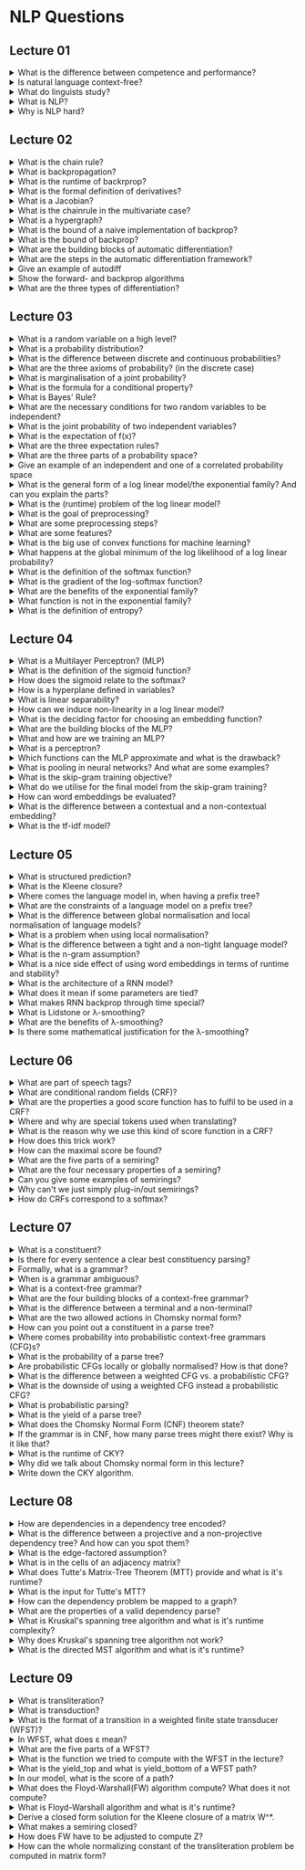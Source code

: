 # NLP Questions
## Lecture 01

<details><summary>What is the difference between  competence and performance? </summary>

- Competence is an ideal, performance can be realised.	

</details>
<details><summary>Is natural language context-free? </summary>

- No, e.g. Swiss German is not context free.	

</details>
<details><summary>What do linguists study? </summary>

- **phonology** &rightarrow; study of sound abstraction
- **morphology** &rightarrow; study of word building
- **syntax** &rightarrow; study of word order
- **semantics** &rightarrow; study of meaning	

</details>
<details><summary>What is NLP? </summary>

- A set of methods and algorithms for making natural languages accessible to computers.
	- **Analysis** Natural language &rightarrow; computer representation
	- **Generation** computer representation &rightarrow; natural language
	- **Acquisition** of knowledge in text and translating it to computer accessible information
	
</details>
<details><summary>Why is NLP hard? </summary>

- Natural language structures can have different meanings depending on context and dialects/slang (e.g. "West Bank" vs. "money bank")
- What is a good computer representation for different natural constructs/tasks.
- Noise in the linguistic input.
- Bias in the representations.

</details>

## Lecture 02

<details><summary>What is the chain rule? </summary>

- The derivation rule of a composite function.
	- &nabla;(f(g(x)))=&nabla;f(g(x))\*&nabla;g(x)

</details>
<details><summary>What is backpropagation? </summary>

- A linear-time dynamic program algorithm for computing derivatives that uses the chain rule.
- Automatic differentiation in reverse-mode.

</details>
<details><summary>What is the runtime of backrprop?  </summary>

- The same as "forwardprop" to compute the function.

</details>
<details><summary>What is the formal definition of derivatives? </summary>

- &nabla;f(x)=(f(x+h)-f(x))/h for h going to 0

</details>
<details><summary>What is a Jacobian? </summary>

- It is the first derivative of a vector given another vector.

![Jacobian](./images/Jacobian.PNG)

</details>
<details><summary>What is the chainrule in the multivariate case? </summary>

- (&nabla;z_k)/(&nabla;x_i)=&Sigma;_y(&nabla;z_k)/(&nabla;y_j)(&nabla;y_j)/(&nabla;x_i)

</details>
<details><summary>What is a hypergraph? </summary>

- The same as a graph, but an edge can have many sources.	

</details>
<details><summary>What is the bound of a naive implementation of backprop? </summary>

- O(2^n)

</details>
<details><summary>What is the bound of backprop? </summary>

- O(n)

</details>
<details><summary>What are the building blocks of automatic differentiation? </summary>

- Split up the big function in many simple functions and their derivatives, that you have already pre-computed e.g. sin(x).

</details>
<details><summary>What are the steps in the automatic differentiation framework? </summary>

1. Write the long function as a hypergraph with the intermediate variables as nodes.
1. Do a forward pass to compute the function. 
1. Run backprop on the same graph using the stored forward values.

</details>
<details><summary>Give an example of autodiff </summary>

![Autodiff](./images/Autodiff.PNG)

</details>
<details><summary>Show the forward- and backprop algorithms </summary>

![algorithms](./images/prop_algorithms.PNG)

</details>
<details><summary>What are the three types of differentiation? </summary>

- Symbolic (like with pen and paper)
- Numerical (compute the function for f(x) and f(x+h) and then use the definition)
- Autodiff (as seen)

</details>

## Lecture 03

</details><details><summary>What is a random variable on a high level? </summary>

- A random variable is a function that maps outcomes of random experiments to a set of properties. 

</details>
<details><summary>What is a probability distribution? </summary>

- P(X=x) is a function that measures the probability that outcomes with a particular property *x* will occur.

</details>
<details><summary>What is the difference between discrete and continuous probabilities? </summary>

- Continuous probabilities are defined over an interval, while discrete probabilities are defined over values/points.

</details>
<details><summary>What are the three axioms of probability? (in the discrete case) </summary>

1. **Non-negativity** &rightarrow; p(X=x)>= 0
1. **Sums to 1** &rightarrow; &Sigma;_x p(X=x) =1
1. **Countable Additivity** &rightarrow; p(x **or** y)=p(x)+p(y)-p(x **and** y)

</details>
<details><summary>What is marginalisation of a joint probability? </summary>

- We *integrate out* one variable of the probability:
	- p(x)=&Sigma;_y p(x,y)

</details>
<details><summary>What is the formula for a conditional property? </summary>

- p(x|y)=(p(x,y))/p(y)

</details>
<details><summary>What is Bayes' Rule? </summary>

- posterior=(likelihood\*prior)/evidence
- p(y|x)=(p(x|y)p(y))/(&Sigma;_y p(x|y)p(y))

</details>
<details><summary>What are the necessary conditions for two random variables to be independent? </summary>

- *x* and *y* are independent if:
	- p(y|x)=p(y)
	- p(x|y)=p(x)

</details>
<details><summary>What is the joint probability of two independent variables? </summary>

- p(x,y)=p(x)p(y)

</details>
<details><summary>What is the expectation of f(x)? </summary>

- E[f(x)]=&Sigma;_x f(x)p(x)

</details>
<details><summary>What are the three expectation rules? </summary>

1. **Linearity** &rightarrow; E\[k f(x)]=k E\[f(x)], if k is constant
1. **Linearity of sum** &rightarrow; E\[f(x)+g(x)]=E\[f(x)]+E\[g(x)]
1. **Multiplication of independent variables** &rightarrow; E\[f(x)g(y)]=E\[f(x)]\*E\[g(y)], if *x* and *y* are independent

</details>
<details><summary>What are the three parts of a probability space? </summary>

- Sample space
	- The set of all possible outcomes of an experiment.
- Event Space
	- The space of potential results of the experiment, it has to be a subset of the sample space, often the powerset.
- Probability function
	- Maps an event to a probability or a degree of belief

</details>
<details><summary>Give an example of an independent and one of a correlated probability space </summary>

- Probability spaces are not independent or correlated, only random variables can be.

</details>
<details><summary>What is the general form of a log linear model/the exponential family? And can you explain the parts? </summary>

- p(y|x,&theta;)=1/Z(&theta;)h(y)exp(&theta;\*&phi;(x,y))
	- Z(&theta;) &rightarrow; **partition function**, so that it sums to 1, Z(&theta;)= &Sigma; _y exp(&theta; \* &phi;(x,y)) 
	- h(y) &rightarrow; determines the **support**/ exact zeros in the model.
	- &theta; are the **canonical parameters**/ weights
	- &phi;(x,y) are the **sufficient statistics**/ score
	
</details>
<details><summary>What is the (runtime) problem of the log linear model? </summary>

- The normalizing constant Z takes very long to compute, as every possibility has to be checked.

</details>
<details><summary>What is the goal of preprocessing? </summary>

- Raw text should be converted to a format that can be handled nicely by the computer/score function.

</details>
<details><summary>What are some preprocessing steps? </summary>

- Tokenisation
- Lower casing
- Stemming
- Stop word removal
- Reducing vocabulary

</details>
<details><summary>What are some features? </summary>

- n-grams
- One-hot encoding
- Bag-of-words
- Word embeddings (GloVe, BERT etc.)
- Bag-of-embeddings
- Domain-specific features
	- use domain knowledge to refine some other models

</details>
<details><summary>What is the big use of convex functions for machine learning? </summary>

- Any local minimum is automatically a global minimum, but unfortunately, many functions are (not proven) convex.

</details>
<details><summary>What happens at the global minimum of the log likelihood of a log linear probability? </summary>

- L=-&Sigma;_n log(p(y_n|x_n,&theta;), for p being in the log linear model.
- &nabla;L(&theta;)=&Sigma;_n=&phi;(x_n,y_n)-&Sigma;_n&Sigma;_y' p(y'|y_n, &theta;)&phi;(x_n,y')=0
	- **Expectation matching** &rightarrow; the observed feature counts on the left are equal to the expected feature count on the right.
	
</details>
<details><summary>What is the definition of the softmax function? </summary>

- softmax(h,y,T)=exp(exp(h_y/T))/&Sigma;_y' exp(h_y'/T), for h_y = &theta;\*&phi;(x,y)
	- *T* being the temperature
	- The higher *T*, the better spread the probability mass is.
		- In the case of 0 (softmax) all probability mass is on the maximum
		- In the case of infinity, the probability mass is (close to) uniformly distributed.

</details>
<details><summary>What is the gradient of the log-softmax function? </summary>

- &nabla;_&theta; log(softmax(&theta;\*&phi;(x,y),y)=&phi;(x,y)-E_y'\[&phi;(x,y')\] for y' being chosen according to the softmax

</details>
<details><summary>What are the benefits of the exponential family? </summary>

- Finite sufficient statistics
	- We can compress the whole function in few parameters without loss of information
- Conjugate priors
	- e.g. for Bayesian machine learning
- Corresponds to maximum entropy distribution
	
</details>
<details><summary>What function is not in the exponential family? </summary>

- E.g. the beta function.

</details>
<details><summary>What is the definition of entropy? </summary>

- H(p)=-&Sigma;_x p(x)log(p(x))

</details>

## Lecture 04

<details><summary>What is a Multilayer Perceptron? (MLP) </summary>

- MLPs are a subtype of Neural Networks, which are fully-connected feed-forward Neural Networks.
- It does classify an input into two classes \[-,+]

</details>
<details><summary>What is the definition of the sigmoid function? </summary>

- sigmoid(x)=&sigma;(x)=(exp(x))/(1+exp(x))=1/(1+exp(-x))

</details>
<details><summary>How does the sigmoid relate to the softmax? </summary>

- Sigmoid is a binary softmax.

</details>
<details><summary>How is a hyperplane defined in variables? </summary>

- It is a vector *a* of the same size + the constant.
	- a_1\*x_1+...+a_N\*x_n=b 

</details>
<details><summary>What is linear separability? </summary>

- If the classes can be split by a hyperplane.

</details>
<details><summary>How can we induce non-linearity in a log linear model? </summary>

- Use a non-linear score/embedding function &phi;(x).

</details>
<details><summary>What is the deciding factor for choosing an embedding function? </summary>

- The decision function should be drawable with the embedded log linear model.

</details>
<details><summary>What are the building blocks of the MLP? </summary>

- h^(N)=&sigma;(W^(N)...&sigma;(W^(2)&sigma;(W^(1)e(x))))
	- h is a vector of the size of *classes*
	- &sigma; is a non-linear function, e.g. the sigmoid
	- W^(l) are linear multiplications/**projection layers** with the weights of that layer (*l*)
	- e(x) is the embedding of x
- p(y|x)=exp(h^(N)_y)/(&Sigma;_y' exp(h^(N)_y'))
	- the softmax on the last layer

</details>
<details><summary>What and how are we training an MLP? </summary>

- We learn the weights and the embedding by maximizing the log-likelihood of the training data with a gradient based method (gradient descent or Newton's method is also possible)
- To get the gradient one can use backprop.

</details>
<details><summary>What is a perceptron? </summary>

- A log-linear model with a specific setting of hyperparameters:
	- Temperature *T* to infinity
	- Trained with gradient descent and batch size 1 example (**perceptron update rule**)

</details>
<details><summary>Which functions can the MLP approximate and what is the drawback? </summary>

- A one-hidden-layer MLP can approximate any function in the unit cube, but it may need a huge amount of hidden nodes. 

</details>
<details><summary>What is pooling in neural networks? And what are some examples?</summary>

- The aggregation of many inputs (e.g. tokens) into one more general:
- Some examples are 
	- **Max-pooling** &rightarrow; only take the biggest signal
	- **Mean-pooling** &rightarrow; take the mean of all signals
	- **Sum-pooling** &rightarrow take the sum of all signals

</details>
<details><summary>What is the skip-gram training objective? </summary>

- Estimate the central word, given the words in a window around it/context.
- Maximize p(*word*|*context*)=1/Z(*context*)\*exp(e_wrd(*word*)\*e_ctx(*context*))
	- for e_wrd being the central embedding and e_ctx being the context embedding

</details>
<details><summary>What do we utilise for the final model from the skip-gram training? </summary>

- We only use word embedding of the skip-gram training as our embedding &phi;(word) and we throw the skip gram model away. 

</details>
<details><summary>How can word embeddings be evaluated? </summary>

- Cosine similarity (dot product)
	- cos(u_i,u_j)=(u_i \* u_j)/(||u_i||\*||u_j||)
- Word analogies (Vector geometry on embeddings)
	- E.g. check the difference of e(king)-e(queen)=e(man)-e(woman)

</details>
<details><summary>What is the difference between a contextual and a non-contextual embedding? </summary>

- Non-Contextual embeddings only have one embedding per word, whereas contextual embeddings may have many embeddings per word; one per word X context.

</details>

<details><summary>What is the tf-idf model? </summary>

- tf(token,doc)/df(token,corpus)
	- **tf** &rightarrow; term/token frequency, how often have we seen the term in the doc
	- **df** &rightarrow; document frequency, how often have we seen the term in the corpus?

</details>

## Lecture 05

<details><summary>What is structured prediction? </summary>

- Multi-class classification with some algorithmic tricks.
	- The class space can be huge, e.g. all possible strings and not just +/-.

</details>
<details><summary>What is the Kleene closure? </summary>

- All possible outputs, which (often) is infinitely large, e.g. V\*

</details>
<details><summary>Where comes the language model in, when having a prefix tree? </summary>

- A language model is the weighting of the prefix tree.

</details>
<details><summary>What are the constraints of a language model on a prefix tree? </summary>

- At each node, the edges out must not be negative and sum to 1.

</details>
<details><summary>What is the difference between global normalisation and local normalisation of language models? </summary>

- In **global normalisation** we need to come up with a smart idea to regularise the whole problem, unfortunately, there is no all-purpose trick.
- In **local normalisation** we make sure that at every node the weights of the outgoing edges to finite lengths sum up to 1 (by dividing by the sum of all outgoing edges).

</details>
<details><summary>What is a problem when using local normalisation? </summary>

- We must make sure that every path with "infinite" length has no probability mass, this can be done by demanding that each node has a *End of sentence* node as descendant.

</details>
<details><summary>What is the difference between a tight and a non-tight language model? </summary>

- A **non-tight** model may have infinitely large structures.
- A model sums to 1 (has no probability mass wasted) is called **tight**.
	- We can ensure a model is tight by enforcing p(EOS|parent)>0.

</details>
<details><summary>What is the n-gram assumption? </summary>

- Every word only depends on the last *n* previous words, where *n* is a hyperparameter.

</details>
<details><summary>What is a nice side effect of using word embeddings in terms of runtime and stability? </summary>

- The embedding usually is in a constraint vector space, as opposed to the almost infinite choices of words in the vocabulary.

</details>
<details><summary>What is the architecture of a RNN model? </summary>

- p(y_t|y_<t)=exp(&theta;_y_t\*h_t)/&Sigma;_y' exp(&theta;_y'\*h_t)
	- y_t is the current token
	- y_<t is the history
	- **current embedding** x_t=&Phi;_y_t
	- **hidden state** h_t=f(x_t,h_t-1)

</details>
<details><summary>What does it mean if some parameters are tied? </summary>

- The tied parameters are often shared or at very least heavily constraint according to other parameters.

</details>
<details><summary>What makes RNN backprop through time special? </summary>

- Nothing, unroll and use backprop, like with other architectures.

</details>
<details><summary>What is Lidstone or &lambda;-smoothing? </summary>

- p_smooth(y_t|y_t-1)=(count(y_t-1,y_t)+&lambda;)/(&Sigma;_y' count(y_t-1,y')+V&lambda;)

</details>
<details><summary>What are the benefits of &lambda;-smoothing? </summary>

- Takes from those who have counts to spare and redistributes it to those that do not have enough/any counts.
	- This makes p(w)=0 impossible.

</details>
<details><summary>Is there some mathematical justification for the &lambda;-smoothing? </summary>

- Yes, this corresponds to a Bayesian model with a Dirichlet prior.

</details>

## Lecture 06

<details><summary>What are part of speech tags? </summary>

- A grammatical category, e.g. verb, noun, determiner (Pronomen)

</details>
<details><summary>What are conditional random fields (CRF)? </summary>

- The CRF is a conditional probabilistic model for sequence labelling which are built on the logistic regression classifier.

</details>
<details><summary>What are the properties a good score function has to fulfil to be used in a CRF? </summary>

1. Higher means better.
1. The score decomposes additively
	- score(*tags*, *words*)=&Sigma;_n score(<*tag*_n-1,*tag*_n>,words)
1. If score is parametrised, it should be differentiable to allow backprop.

</details>
<details><summary>Where and why are special tokens used when translating? </summary>

- At the beginning and/or the end there are special tokens needed, which are not in the original language, to show the beginning/ending of the sentence.

</details>
<details><summary>What is the reason why we use this kind of score function in a CRF? </summary>

- The normalising constant was previously in O(T^N) to compute, with the correct tricks and assumptions, this goes down to O(T\*N).
	- *T* being the amount of tags
	- *N* being the length of the sentence

</details>
<details><summary>How does this trick work? </summary>

![\begin{flalign*}
\begin{aligned}
&\sum_{t\in\mathcal{T}^N} exp(\sum_{n=1}^Nscore(<t_{n-1},t_n>,w))\\
&=\sum_{t_{1:N}\in\mathcal{T}^N} \Pi_{n=1}^Nexp(score(<t_{n-1},t_n>,w))\\
&=\sum_{t_{1:N-1}\in\mathcal{T}^{N-1}}\sum_{t_{N}\in\mathcal{T}} \Pi_{n=1}^Nexp(score(<t_{n-1},t_n>,w))\\
&=\sum_{t_{1:N-1}\in\mathcal{T}^{N-1}} \Pi_{n=1}^Nexp(score(<t_{n-1},t_n>,w)) \times \sum_{t_{N}\in\mathcal{T}}exp(score(<t_{N-1},t_N>,w))\\
&=\sum_{t_{1}\in\mathcal{T}} exp(score(<t_{0},t_1>,w)) \times  \sum_{t_{2}\in\mathcal{T}}exp(score(<t_{1},t_2>,w)) \times \dots \times \sum_{t_{N}\in\mathcal{T}}exp(score(<t_{N-1},t_N>,w))
\end{aligned}&&&&
\end{flalign*}](./images/CRF.PNG)

</details>
<details><summary>How can the maximal score be found? </summary>

- Viterbi
	- score(words, tags_n)=max_t_n+1 exp(score(<t_n,t_n+1>, words))\*score(words,t_n+1)
	- Take the highest score at the Beginning of sentence.

</details>
<details><summary>What are the five parts of a semiring? </summary>

- *A* &rightarrow; the alphabet
- \+ &rightarrow; an additive function
- x &rightarrow; a multiplicative function
- 0 &rightarrow; an identity of the addition (also an annihilator for x)
- 1 &rightarrow; an identity of the multiplication

</details>
<details><summary>What are the four necessary properties of a semiring? </summary>

1. (A,+,0) is a [commutative monoid](https://en.wikipedia.org/wiki/Monoid#Commutative_monoid).
1. (A,x,1) is a [monoid](https://en.wikipedia.org/wiki/Monoid).
1. x distributes over +
	- (a+b) x c = (a x c)+(b x c)
	- c x (a+b) = (c x a)+(c x b)
1. 0 is an annihilator for x, 0 x a = a x 0 = 0

</details>
<details><summary>Can you give some examples of semirings? </summary>

![semirings](./images/semirings.PNG)

</details>
<details><summary>Why can't we just simply plug-in/out semirings? </summary>

- We need to check that we plug-in/out the correct semiring and it gives us the result of the problem we want to solve.

</details>
<details><summary>How do CRFs correspond to a softmax? </summary>

- CRFs are a big structured softmax.
	- **CRF**: max(&Sigma;\_i(score(tokens^(i),words^(i))- log(&Sigma;_{tag' in T^N} exp(score(tag',words^(i))))))
	- **Softmax**: max(&Sigma;\_i(score(tokens^(i),words^(i))- T\*log(&Sigma;_{tag' in T^N} exp(score(tag',words^(i))/T))))
		- Which is equal if T approaches 0
		
</details>

## Lecture 07

<details><summary>What is a constituent? </summary>

- A constituent is a word or a group of words that functions as a single unit within a hierarchical structure.

</details>
<details><summary>Is there for every sentence a clear best constituency parsing? </summary>

- In general, no.
	- There are (artificial) languages which allow a much clearer parsing.
	- But even then, it depends on the task you want to execute, as many constituents are ambiguous.

</details>
<details><summary>Formally, what is a grammar? </summary>

- A grammar is an (ordered) set of rules describing how to form sentences/strings from a vocabulary. 

</details>
<details><summary>When is a grammar ambiguous? </summary>

- A grammar is ambiguous if there is more than one way of generating the same string.

</details>
<details><summary>What is a context-free grammar? </summary>

- In a context-free grammar rules can be applied to non-terminals, without looking at the surrounding/context.

</details>
<details><summary>What are the four building blocks of a context-free grammar? </summary>

1. A set of non-terminal symbols
1. A start non-terminal
1. An alphabet of terminal symbols
1. A set of production rules

</details>
<details><summary>What is the difference between a terminal and a non-terminal? </summary>

- A non-terminal can produced further, while a terminal is the last symbol of this production line.

</details>
<details><summary>What are the two allowed actions in Chomsky normal form? </summary>

- Non-terminal &rightarrow; Non-terminal Non-terminal
- Non-terminal &rightarrow; Terminal
	- There could be different Non-terminals in those rules, not just one

</details>
<details><summary>How can you point out a constituent in a parse tree? </summary>

- Every node in a parse tree is a constituent. Including the start.

</details>
<details><summary>Where comes probability into probabilistic context-free grammars (CFG)s? </summary>

- The production rules get a probability of being used.

</details>
<details><summary>What is the probability of a parse tree? </summary>

- It is the multiplicative sum of the probability every production rule used.

</details>
<details><summary>Are probabilistic CFGs locally or globally normalised? How is that done? </summary>

- PCFGs are locally normalised and this is done by requiring that for every non-terminal the probabilities of production rules starting from that non-terminal must sum up to 1. 

</details>
<details><summary>What is the difference between a weighted CFG vs. a probabilistic CFG? </summary>

- In a weighted CFG, the weights can be arbitrarily non-negative, while in a probabilistic CFG, the weights must be non-negative, summing up to 1 probabilities.

</details>
<details><summary>What is the downside of using a weighted CFG instead a probabilistic CFG? </summary>

- The probabilities are not naturally normalised, meaning we need to compute Z, which in the case of weights means that we must check every possible parse-tree, what can be really expensive.

</details>
<details><summary>What is probabilistic parsing? </summary>

- The probability of a parse tree, given a sentence.
	- For unambiguous grammars, this probability is 1 for every valid sentence.

</details>
<details><summary>What is the yield of a parse tree? </summary>

- The yield of a parse tree is the string it generated.

</details>
<details><summary>What does the Chomsky Normal Form (CNF) theorem state? </summary>

- For any grammar, there exists a grammar in CNF, that accepts the same set of strings.
	- The trees might look completely different.

</details>
<details><summary>If the grammar is in CNF, how many parse trees might there exist? Why is it like that? </summary>

- There are a Catalan number of trees, which is exponential, but finite. There can't be an infinite amount of trees as there are no more cyclic rules. 

</details>
<details><summary>What is the runtime of CKY? </summary>

- O(N^3\*R)
	- *N* being the length of the sentence
	- *R* being the amount of rules 

</details>
<details><summary>Why did we talk about Chomsky normal form in this lecture? </summary>

- CKY needs the grammar to be in CNF for it to work.

</details>
<details><summary>Write down the CKY algorithm. </summary>

![CKY-algorithm](./images/CKY_algorithm.PNG)

</details>

## Lecture 08

<details><summary>How are dependencies in a dependency tree encoded? </summary>

- Dependencies are directed and labelled relations that point from a word or the root to another word.
	- Labels are often syntactic rules like *object-of-verb* 

</details>
<details><summary>What is the difference between a projective and a non-projective dependency tree? And how can you spot them? </summary>

- **Projective dependency trees**
	- no crossing arcs/relations
	- can often be viewed as a version of CKY
- **Non-projective dependency tree**
	- crossing arcs/relations
	- can not be solved with CKY

</details>
<details><summary>What is the edge-factored assumption? </summary>

- The score function is a multiplicative sum of scores:
	- p(tags|words)=1/Z &Sigma;_edge(i&leftarrow;j) exp(score(i,j,words))exp(score(root,words))

</details>
<details><summary>What is in the cells of an adjacency matrix? </summary>

- A_ij=exp(score(i,j,words)).
- p_j=exp(score(j,words)) &rightarrow; for the root

</details>
<details><summary>What does Tutte's Matrix-Tree Theorem (MTT) provide and what is it's runtime? </summary>

- Tutte's MTT can provide the normalizing constant for all directed trees in time O(n^3).

</details>
<details><summary>What is the input for Tutte's MTT? </summary>

- The Laplacian matrix L with L_ij:
	- *i*=1 &rightarrow; p_j
	- *i*=*j* &rightarrow; &Sigma;_i'=1^n A_i'j, for i' unequal to i
	- *else* &rightarrow; -A_ij
	With: 
		- A_ij=exp(score(i,j,words)).
		- p_j=exp(score(j,words)) &rightarrow; for the root

</details>
<details><summary>How can the dependency problem be mapped to a graph? </summary>

- Words/tokens are nodes in the graph.
	- There is a special root node, that is not a word.
- Relations are weighted and labelled edges.
- Parses are subgraphs, e.g. trees.

</details>
<details><summary>What are the properties of a valid dependency parse? </summary>

- All non-root nodes have exactly one incoming edge.
	- The root by definition has none.
- No cycles &rightarrow; a tree
- Only one outgoing edge from the root.
- All nodes must be connected &rightarrow; spanning

</details>
<details><summary>What is Kruskal's spanning tree algorithm and what is it's runtime complexity? </summary>

- Always take the biggest edge that connects the current tree with a new node.
- Runs in O(*E* log(*E*))
	- *E* being the number of edges

</details>
<details><summary>Why does Kruskal's spanning tree algorithm not work? </summary>

- The (root) constraints might be a problem. Also vanilla Kruskal's does not work well with directed trees.

</details>
<details><summary>What is the directed MST algorithm and what is it's runtime? </summary>

- Runs in O(n^2)

![MST algorithm](./images/MST.PNG)

</details>

## Lecture 09

<details><summary>What is transliteration? </summary>

- Spelling one word/string in another alphabet, e.g. written letters to phonetic letters.

</details>
<details><summary>What is transduction? </summary>

- Aligning two sequences.

</details>
<details><summary>What is the format of a transition in a weighted finite state transducer (WFST)? </summary>

- *output token* **:** *input token* **/** *weight*
	- e.g. *d* **:** *data* **/** *1*

</details>
<details><summary>In WFST, what does &epsilon; mean? </summary>

- &epsilon; is the empty symbol.

</details>
<details><summary>What are the five parts of a WFST? </summary>

1. **Q** &rightarrow; finite set of states
	- including initial and ending state
1. &Sigma; &rightarrow; input vocabulary/alphabet
1. &Omega; &rightarrow; output vocabulary/alphabet
1. &lambda; &rightarrow; function mapping (initial) states to initial scores
1. &rho; &rightarrow; function mapping (final) states to final scores
1. &delta; &rightarrow; function mapping transitions to scores

</details>
<details><summary>What is the function we tried to compute with the WFST in the lecture? </summary>

- p(*parse*|*original*) of an unambiguous WFST.

</details>
<details><summary>What is the yield_top and what is yield_bottom of a WFST path? </summary>

- yield_top is the concatenation of the top/input symbols.
- yield_bottom is the concatenation of the bottom/output symbols.

</details>
<details><summary>In our model, what is the score of a path? </summary>

- The score is the sum of the weights of all used transitions, including initial and final state.

</details>
<details><summary>What does the Floyd-Warshall(FW) algorithm compute? What does it not compute? </summary>

- FW is a dynamic programming algorithm that finds the length of the shortest path (without negative cycles).
- Vanilla FW does not return the path himself, only the length.

</details>
<details><summary>What is Floyd-Warshall algorithm and what is it's runtime? </summary>

![Floyd-Warshall](./images/Floyd_Warshall.PNG)
- The runtime is O(n^3)
- *k* &rightarrow; length of the path
- *i* &rightarrow; start of the path
- *j* &rightarrow; end of the path 

</details>
<details><summary>Derive a closed form solution for the Kleene closure of a matrix W^*. </summary>

- W^k=W^k-1\*W
- W^\* =&Sigma;_k=0^&infin; W^k
- W^\* =I+W\*&Sigma;_k=0^&infin; W^k=I+W\* W^\* &rightarrow; W^\* =(I-W)^-1 

</details>
<details><summary>What makes a semiring closed? </summary>

- A semiring is closed if there exists a Kleene operator a\* or W^\* in our case.

</details>
<details><summary>How does FW have to be adjusted to compute Z? </summary>

![Floyd-Warshall-Z](./images/Floyd_Warshall_Z.PNG)

</details>
<details><summary>How can the whole normalizing constant of the transliteration problem be computed in matrix form? </summary>

- &alpha;^T(&Sigma;_&omega; W^&omega;)^\* &beta;
	- &alpha; being the starting weights
	- &beta; being the final weights
	- &omega; being an output signal (+ &epsilon;)
	- (&Sigma;_&omega; W^&omega;)^\* being the closure of all transitions

</details>